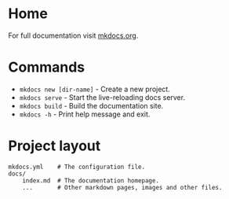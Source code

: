 # Home

For full documentation visit [mkdocs.org](https://www.mkdocs.org).

# Commands

* `mkdocs new [dir-name]` - Create a new project.
* `mkdocs serve` - Start the live-reloading docs server.
* `mkdocs build` - Build the documentation site.
* `mkdocs -h` - Print help message and exit.

# Project layout

    mkdocs.yml    # The configuration file.
    docs/
        index.md  # The documentation homepage.
        ...       # Other markdown pages, images and other files.
